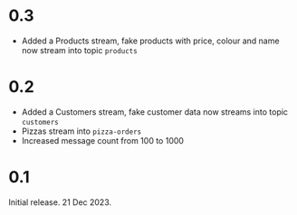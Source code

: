 
# 0.3
- Added a Products stream, fake products with price, colour and name now stream into topic `products`


# 0.2
- Added a Customers stream, fake customer data now streams into topic `customers`
- Pizzas stream into `pizza-orders`
- Increased message count from 100 to 1000


# 0.1
Initial release. 21 Dec 2023.